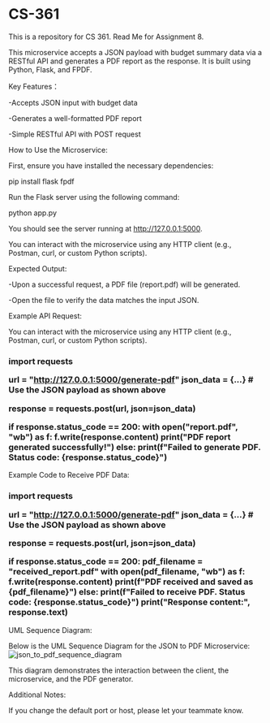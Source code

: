# CS-361
This is a repository for CS 361.
Read Me for Assignment 8.

This microservice accepts a JSON payload with budget summary data via a RESTful API and generates a PDF report as the response. It is built using Python, Flask, and FPDF.

Key Features：

-Accepts JSON input with budget data

-Generates a well-formatted PDF report

-Simple RESTful API with POST request

How to Use the Microservice:

First, ensure you have installed the necessary dependencies:

pip install flask fpdf

Run the Flask server using the following command:

python app.py

You should see the server running at http://127.0.0.1:5000.

You can interact with the microservice using any HTTP client (e.g., Postman, curl, or custom Python scripts).

Expected Output:

-Upon a successful request, a PDF file (report.pdf) will be generated.

-Open the file to verify the data matches the input JSON.

Example API Request:

You can interact with the microservice using any HTTP client (e.g., Postman, curl, or custom Python scripts).
<h3>
    
import requests

url = "http://127.0.0.1:5000/generate-pdf"
json_data = {...}  # Use the JSON payload as shown above

response = requests.post(url, json=json_data)

if response.status_code == 200:
    with open("report.pdf", "wb") as f:
        f.write(response.content)
    print("PDF report generated successfully!")
else:
    print(f"Failed to generate PDF. Status code: {response.status_code}")
</h3>

Example Code to Receive PDF Data:
<h3>import requests

url = "http://127.0.0.1:5000/generate-pdf"
json_data = {...}  # Use the JSON payload as shown above

response = requests.post(url, json=json_data)

if response.status_code == 200:
    pdf_filename = "received_report.pdf"
    with open(pdf_filename, "wb") as f:
        f.write(response.content)
    print(f"PDF received and saved as {pdf_filename}")
else:
    print(f"Failed to receive PDF. Status code: {response.status_code}")
    print("Response content:", response.text)</h3>
    

UML Sequence Diagram:

Below is the UML Sequence Diagram for the JSON to PDF Microservice:
![json_to_pdf_sequence_diagram](https://github.com/user-attachments/assets/b48b12f1-9bc4-49c2-aaf7-5c9cfa2cefdc)

This diagram demonstrates the interaction between the client, the microservice, and the PDF generator.

Additional Notes:

If you change the default port or host, please let your teammate know.

